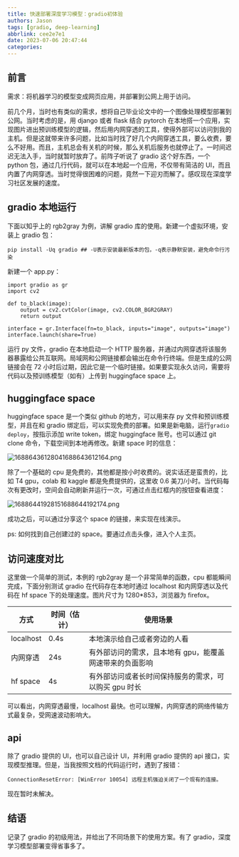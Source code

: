 ```yaml
---
title: 快速部署深度学习模型：gradio初体验
authors: Jason
tags: [gradio, deep-learning]
abbrlink: cee2e7e1
date: 2023-07-06 20:47:44
categories:
---
```


## 前言

需求：将机器学习的模型变成网页应用，并部署到公网上用于访问。

前几个月，当时也有类似的需求，想将自己毕业论文中的一个图像处理模型部署到公网。当时考虑的是，用 django 或者 flask 结合 pytorch 在本地搭一个应用，实现图片进出预训练模型的逻辑，然后用内网穿透的工具，使得外部可以访问到我的主机。但是这就带来许多问题，比如当时找了好几个内网穿透工具，要么收费，要么不好用。而且，主机总会有关机的时候，那么关机后服务也就停止了。一时间迟迟无法入手，当时就暂时放弃了。前阵子听说了 gradio 这个好东西，一个 python 包，通过几行代码，就可以在本地起一个应用，不仅带有简洁的 UI，而且内置了内网穿透。当时觉得很困难的问题，竟然一下迎刃而解了。感叹现在深度学习社区发展的速度。

## gradio 本地运行

下面以知乎上的 rgb2gray 为例，讲解 gradio 库的使用。新建一个虚拟环境，安装上 gradio 包：

```
pip install -Uq gradio ## -U表示安装最新版本的包，-q表示静默安装，避免命令行污染
```

新建一个 app.py：

```
import gradio as gr
import cv2

def to_black(image):
    output = cv2.cvtColor(image, cv2.COLOR_BGR2GRAY)
    return output

interface = gr.Interface(fn=to_black, inputs="image", outputs="image")
interface.launch(share=True)
```

运行 py 文件，gradio 在本地启动一个 HTTP 服务器，并通过内网穿透将该服务器暴露给公共互联网。局域网和公网链接都会输出在命令行终端。但是生成的公网链接会在 72 小时后过期，因此它是一个临时链接。如果要实现永久访问，需要将代码以及预训练模型（如有）上传到 huggingface space 上。

## huggingface space

huggingface space 是一个类似 github 的地方，可以用来存 py 文件和预训练模型，并且在和 gradio 绑定后，可以实现免费的部署。如果是新电脑，运行`gradio deploy`，按指示添加 write token，绑定 huggingface 账号。也可以通过 git clone 命令，下载空间到本地再修改。新建 space 时的信息：

![16886436128041688643612164.png](https://cdn.jsdelivr.net/gh/li199-code/blog-imgs@main/16886436128041688643612164.png)

除了一个基础的 cpu 是免费的，其他都是按小时收费的。说实话还是蛮贵的，比如 T4 gpu，colab 和 kaggle 都是免费提供的，这里收 0.6 美刀/小时。当代码每次有更改时，空间会自动刷新并运行一次，可通过点击红框内的按钮查看进度：

![16886441928151688644192174.png](https://cdn.jsdelivr.net/gh/li199-code/blog-imgs@main/16886441928151688644192174.png)

成功之后，可以通过分享这个 space 的链接，来实现在线演示。

ps: 如何找到自己创建过的 space。要通过点击头像，进入个人主页。

## 访问速度对比

这里做一个简单的测试，本例的 rgb2gray 是一个非常简单的函数，cpu 都能瞬间完成，下面分别测试 gradio 在代码存在本地时通过 localhost 和内网穿透以及代码在 hf space 下的处理速度。图片尺寸为 1280\*853，浏览器为 firefox。

| 方式      | 时间（估计） | 使用场景                                                 |
| --------- | ------------ | -------------------------------------------------------- |
| localhost | 0.4s         | 本地演示给自己或者旁边的人看                             |
| 内网穿透  | 24s          | 有外部访问的需求，且本地有 gpu，能覆盖网速带来的负面影响 |
| hf space  | 4s           | 有外部访问或者长时间保持服务的需求，可以购买 gpu 时长    |

可以看出，内网穿透最慢，localhost 最快。也可以理解，内网穿透的网络传输方式最复杂，受网速波动影响大。

## api

除了 gradio 提供的 UI，也可以自己设计 UI，并利用 gradio 提供的 api 接口，实现模型推理。但是，当我按照文档的代码运行时，遇到了报错：

```
ConnectionResetError: [WinError 10054] 远程主机强迫关闭了一个现有的连接。
```

现在暂时未解决。

## 结语

记录了 gradio 的初级用法，并给出了不同场景下的使用方案。有了 gradio，深度学习模型部署变得省事多了。
